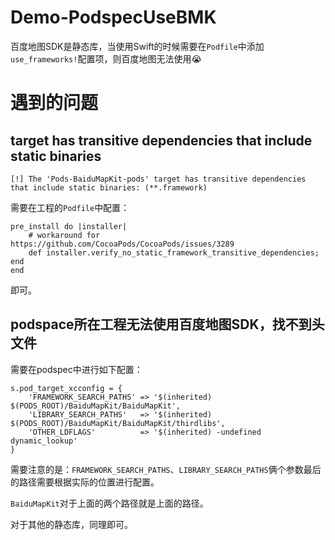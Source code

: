 # Demo-PodspecUseBMK
百度地图SDK是静态库，当使用Swift的时候需要在`Podfile`中添加`use_frameworks!`配置项，则百度地图无法使用😭

# 遇到的问题

## target has transitive dependencies that include static binaries
```
[!] The 'Pods-BaiduMapKit-pods' target has transitive dependencies that include static binaries: (**.framework)
```
需要在工程的`Podfile`中配置：
```
pre_install do |installer|
    # workaround for https://github.com/CocoaPods/CocoaPods/issues/3289
    def installer.verify_no_static_framework_transitive_dependencies; end
end
```
即可。

## podspace所在工程无法使用百度地图SDK，找不到头文件
需要在podspec中进行如下配置：
```
s.pod_target_xcconfig = {
    'FRAMEWORK_SEARCH_PATHS' => '$(inherited) $(PODS_ROOT)/BaiduMapKit/BaiduMapKit',
    'LIBRARY_SEARCH_PATHS'   => '$(inherited) $(PODS_ROOT)/BaiduMapKit/BaiduMapKit/thirdlibs',
    'OTHER_LDFLAGS'          => '$(inherited) -undefined dynamic_lookup'
}
```

需要注意的是：`FRAMEWORK_SEARCH_PATHS`、`LIBRARY_SEARCH_PATHS`俩个参数最后的路径需要根据实际的位置进行配置。

`BaiduMapKit`对于上面的两个路径就是上面的路径。

对于其他的静态库，同理即可。
